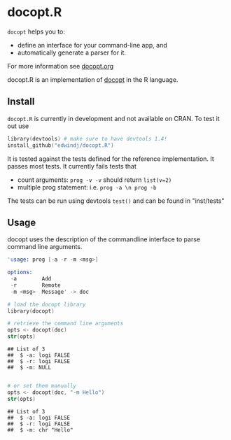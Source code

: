 docopt.R
========================================================

`docopt` helps you to:

- define an interface for your command-line app, and
- automatically generate a parser for it.

For more information see [docopt.org](http://docopt.org)

docopt.R is an implementation of [docopt](http://docopt.org) in the R language.

Install
-------

`docopt.R` is currently in development and not available on CRAN.
To test it out use
```S
library(devtools) # make sure to have devtools 1.4!
install_github("edwindj/docopt.R")
```

It is tested against the tests defined for the reference implementation.
It passes most tests. It currently fails tests that 

- count arguments: `prog -v -v` should return `list(v=2)`
- multiple prog statement: i.e. `prog -a \n prog -b`

The tests can be run using devtools `test()` and can be found in "inst/tests"

Usage
-----

docopt uses the description of the commandline interface to parse command line
arguments.


```S
'usage: prog [-a -r -m <msg>]

options:
 -a        Add
 -r        Remote
 -m <msg>  Message' -> doc

# load the docopt library
library(docopt)

# retrieve the command line arguments
opts <- docopt(doc)
str(opts)
```

```
## List of 3
##  $ -a: logi FALSE
##  $ -r: logi FALSE
##  $ -m: NULL
```

```S

# or set them manually
opts <- docopt(doc, "-m Hello")
str(opts)
```

```
## List of 3
##  $ -a: logi FALSE
##  $ -r: logi FALSE
##  $ -m: chr "Hello"
```
